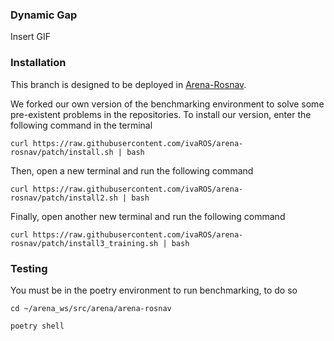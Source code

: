 ### Dynamic Gap

Insert GIF

### Installation

This branch is designed to be deployed in [Arena-Rosnav](https://arena-rosnav.readthedocs.io/en/latest/).

We forked our own version of the benchmarking environment to solve some pre-existent problems in the repositories. To install our version, enter the following command in the terminal

```curl https://raw.githubusercontent.com/ivaROS/arena-rosnav/patch/install.sh | bash```

Then, open a new terminal and run the following command

```curl https://raw.githubusercontent.com/ivaROS/arena-rosnav/patch/install2.sh | bash```

Finally, open another new terminal and run the following command

```curl https://raw.githubusercontent.com/ivaROS/arena-rosnav/patch/install3_training.sh | bash```

### Testing

You must be in the poetry environment to run benchmarking, to do so

```cd ~/arena_ws/src/arena/arena-rosnav```

```poetry shell```